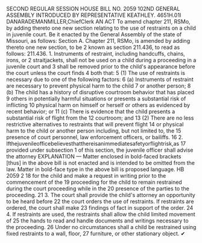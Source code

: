 SECOND REGULAR SESSION
HOUSE BILL NO. 2059
102ND GENERAL ASSEMBLY
INTRODUCED BY REPRESENTATIVE KEATHLEY.
4651H.01I DANARADEMANMILLER,ChiefClerk
AN ACT
To amend chapter 211, RSMo, by adding thereto one new section relating to the use of
restraints on a child in juvenile court.
Be it enacted by the General Assembly of the state of Missouri, as follows:
Section A. Chapter 211, RSMo, is amended by adding thereto one new section, to be
2 known as section 211.436, to read as follows:
211.436. 1. Instruments of restraint, including handcuffs, chains, irons, or
2 straitjackets, shall not be used on a child during a proceeding in a juvenile court and
3 shall be removed prior to the child's appearance before the court unless the court finds
4 both that:
5 (1) The use of restraints is necessary due to one of the following factors:
6 (a) Instruments of restraint are necessary to prevent physical harm to the child
7 or another person;
8 (b) The child has a history of disruptive courtroom behavior that has placed
9 others in potentially harmful situations or presents a substantial risk of inflicting
10 physical harm on himself or herself or others as evidenced by recent behavior; or
11 (c) There is evidence that the child presents a substantial risk of flight from the
12 courtroom; and
13 (2) There are no less restrictive alternatives to restraints that will prevent flight
14 or physical harm to the child or another person including, but not limited to, the
15 presence of court personnel, law enforcement officers, or bailiffs.
16 2. Ifthejuvenileofficebelievesthatthereisanimmediatesafetyorflightrisk,as
17 provided under subsection 1 of this section, the juvenile officer shall advise the attorney
EXPLANATION — Matter enclosed in bold-faced brackets [thus] in the above bill is not enacted and is
intended to be omitted from the law. Matter in bold-face type in the above bill is proposed language.
HB 2059 2
18 for the child and make a request in writing prior to the commencement of the
19 proceeding for the child to remain restrained during the court proceeding while in the
20 presence of the parties to the proceeding.
21 3. The court shall provide the child's attorney an opportunity to be heard before
22 the court orders the use of restraints. If restraints are ordered, the court shall make
23 findings of fact in support of the order.
24 4. If restraints are used, the restraints shall allow the child limited movement of
25 the hands to read and handle documents and writings necessary to the proceeding.
26 Under no circumstances shall a child be restrained using fixed restraints to a wall, floor,
27 furniture, or other stationary object.
✔